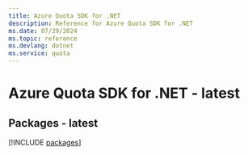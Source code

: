 ```yaml
---
title: Azure Quota SDK for .NET
description: Reference for Azure Quota SDK for .NET
ms.date: 07/29/2024
ms.topic: reference
ms.devlang: dotnet
ms.service: quota
---
```

# Azure Quota SDK for .NET - latest
## Packages - latest
[!INCLUDE [packages](quota-index.md)]